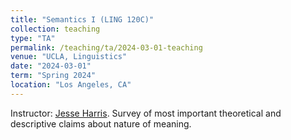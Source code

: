 ```yaml
---
title: "Semantics I (LING 120C)"
collection: teaching
type: "TA"
permalink: /teaching/ta/2024-03-01-teaching
venue: "UCLA, Linguistics"
date: "2024-03-01"
term: "Spring 2024"
location: "Los Angeles, CA"
---
```


Instructor: [Jesse Harris](https://jesseharris.netlify.app/). Survey of most important theoretical and descriptive claims about nature of meaning.